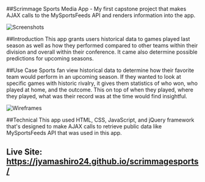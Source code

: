 ##Scrimmage Sports Media App - My first capstone project that makes AJAX calls to the MySportsFeeds API and renders information into the app.

![Screenshots](https://github.com/jyamashiro24/scrimmagesports/blob/master/images/screenshots.jpg)

##Introduction
This app grants users historical data to games played last season as well as how they performed compared to other teams within their division and overall within their conference. It came also determine possible predictions for upcoming seasons.

##Use Case
Sports fan view historical data to determine how their favorite team would perform in an upcoming season. If they wanted to look at specific games with historic rivalry, it gives them statistics of who won, who played at home, and the outcome. This on top of when they played, where they played, what was their record was at the time would find insightful.

![Wireframes](https://github.com/jyamashiro24/scrimmagesports/blob/master/images/app-userflows.png)

##Technical
This app used HTML, CSS, JavaScript, and jQuery framework that's designed to make AJAX calls to retrieve public data like MySportsFeeds
API that was used in this app.

## Live Site: https://jyamashiro24.github.io/scrimmagesports/
